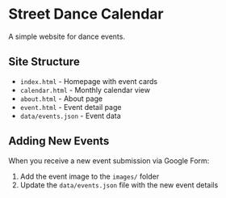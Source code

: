 # Street Dance Calendar

A simple website for dance events.

## Site Structure

- `index.html` - Homepage with event cards
- `calendar.html` - Monthly calendar view
- `about.html` - About page
- `event.html` - Event detail page
- `data/events.json` - Event data

## Adding New Events

When you receive a new event submission via Google Form:

1. Add the event image to the `images/` folder
2. Update the `data/events.json` file with the new event details